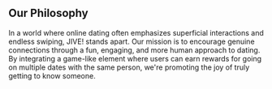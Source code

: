 ## Our Philosophy

In a world where online dating often emphasizes superficial interactions and endless swiping, JIVE! stands apart. Our mission is to encourage genuine connections through a fun, engaging, and more human approach to dating. By integrating a game-like element where users can earn rewards for going on multiple dates with the same person, we're promoting the joy of truly getting to know someone.

